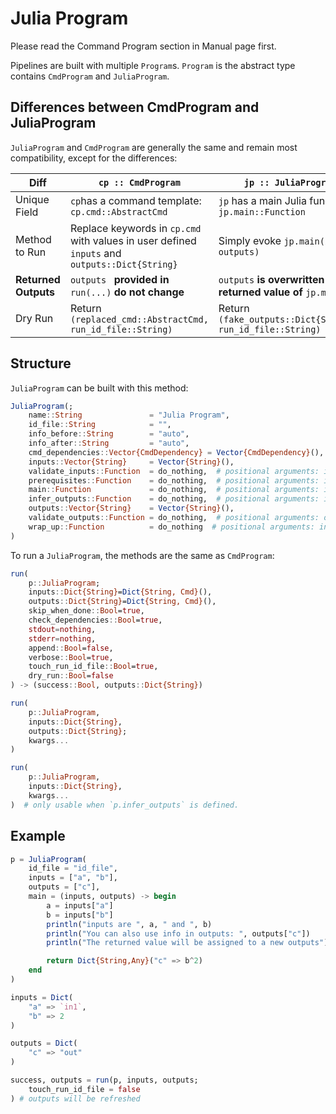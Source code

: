# Julia Program

Please read the Command Program section in Manual page first.

Pipelines are built with multiple `Program`s. `Program` is the abstract type contains `CmdProgram` and `JuliaProgram`.

## Differences between CmdProgram and JuliaProgram

`JuliaProgram` and `CmdProgram` are generally the same and remain most compatibility, except for the differences:

| Diff                 | `cp :: CmdProgram`                                           | `jp :: JuliaProgram`                                         |
| -------------------- | ------------------------------------------------------------ | ------------------------------------------------------------ |
| Unique Field         | `cp`has a command template: `cp.cmd::AbstractCmd`            | `jp` has a main Julia function: `jp.main::Function`          |
| Method to Run        | Replace keywords in `cp.cmd` with values in user defined `inputs` and `outputs::Dict{String}` | Simply evoke `jp.main(inputs, outputs)`                      |
| **Returned Outputs** | `outputs ` **provided in** `run(...)` **do not change**      | `outputs` **is overwritten by the returned value of** `jp.main` |
| Dry Run              | Return `(replaced_cmd::AbstractCmd, run_id_file::String)`    | Return `(fake_outputs::Dict{String}, run_id_file::String)`   |

## Structure

`JuliaProgram` can be built with this method:

```julia
JuliaProgram(;
	name::String               = "Julia Program",
	id_file::String            = "",
	info_before::String        = "auto",
	info_after::String         = "auto",
	cmd_dependencies::Vector{CmdDependency} = Vector{CmdDependency}(),
	inputs::Vector{String}     = Vector{String}(),
	validate_inputs::Function  = do_nothing,  # positional arguments: inputs::Dict{String}
	prerequisites::Function    = do_nothing,  # positional arguments: inputs, outputs::Dict{String}
	main::Function             = do_nothing,  # positional arguments: inputs, outputs::Dict{String},
	infer_outputs::Function    = do_nothing,  # positional arguments: inputs::Dict{String}
	outputs::Vector{String}    = Vector{String}(),
	validate_outputs::Function = do_nothing,  # positional arguments: outputs::Dict{String}
	wrap_up::Function          = do_nothing  # positional arguments: inputs, outputs::Dict{String}
)
```

To run a `JuliaProgram`, the methods are the same as `CmdProgram`:

```julia
run(
	p::JuliaProgram;
	inputs::Dict{String}=Dict{String, Cmd}(),
	outputs::Dict{String}=Dict{String, Cmd}(),
	skip_when_done::Bool=true,
	check_dependencies::Bool=true,
	stdout=nothing,
	stderr=nothing,
	append::Bool=false,
	verbose::Bool=true,
	touch_run_id_file::Bool=true,
	dry_run::Bool=false
) -> (success::Bool, outputs::Dict{String})

run(
	p::JuliaProgram,
	inputs::Dict{String},
	outputs::Dict{String};
	kwargs...
)

run(
	p::JuliaProgram,
	inputs::Dict{String},
	kwargs...
)  # only usable when `p.infer_outputs` is defined.
```

## Example
```julia
p = JuliaProgram(
	id_file = "id_file",
	inputs = ["a", "b"],
	outputs = ["c"],
	main = (inputs, outputs) -> begin
		a = inputs["a"]
		b = inputs["b"]
		println("inputs are ", a, " and ", b)
		println("You can also use info in outputs: ", outputs["c"])
        println("The returned value will be assigned to a new outputs")

        return Dict{String,Any}("c" => b^2)
	end
)

inputs = Dict(
	"a" => `in1`,
	"b" => 2
)

outputs = Dict(
	"c" => "out"
)

success, outputs = run(p, inputs, outputs;
	touch_run_id_file = false
) # outputs will be refreshed
```
